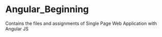 # Angular_Beginning

Contains the files and assignments of Single Page Web Application with Angular JS